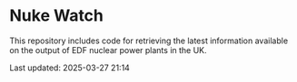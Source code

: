 # Nuke Watch

This repository includes code for retrieving the latest information available on the output of EDF nuclear power plants in the UK.

Last updated: 2025-03-27 21:14